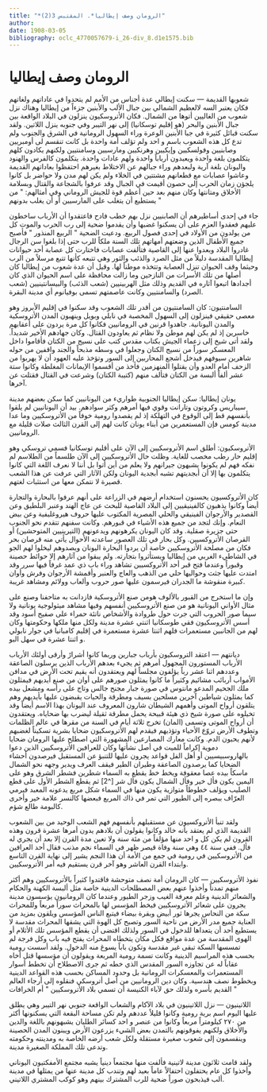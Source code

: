 ```yaml
---
title: "*الرومان وصف إيطاليا*. المقتبس 3(2)"
author: 
date: 1908-03-05
bibliography: oclc_4770057679-i_26-div_8.d1e1575.bib
---
```




#  الرومان   وصف إيطاليا 


 شعوبها القديمة — سكنت إيطالي عدة أجناس من الأمم لم يتحدوا في عاداتهم ولغاتهم فكان يعتبر السه لالعظيم الشمالي بين جبال الألب والأبنين جزءاً من إيطاليا وهناك نزل شعوب من الغاليين أتوها من الشمال. فكان الأتروسكيون ينزلون في البلاد الواقعة بين جبال الأبنين والبحر (هو إقليم توسكانيا) إلى نهر التيبر وفي جنوبه ينزل اللاتين. ولقد سكنت قبائل كثيرة في جبا الأبنين الوعرة وراء السهول الرومانية في الشرق والجنوب ولم تدع كل هذه الشعوب باسم و  احد  ولم تؤلف أمة واحدة بل كانت تنقسم لى أومبريين وصابنيين وفولسكيين وإيكيين وهرنكيين ومارسيين وسامنتيين ولكنهم يكادون كلهم يتكلمون بلغة واحدة ويعبدون أرباباً واحدة ولهم عادات واحدة. يتكلمون كالفرس والهنود واليونان بلغة آرية ولبعدهم وراء جبالهم عن الاختلاط بغيرهم احتفظوا بعاداتهم القديمة وعاشوا عصابات مع قطعانهم مشتتين في الخلاء ولم يكن لهم مدن ولا حواضر بل كانوا يلجؤن زمان الحرب إلى حصون أقيمت في الجبال وقد عرفوا بالشجاعة والقتال وبسلامة الأخلاق ومتانتها وكان منهم بعد حين أعظم قوة للجيش الروماني وفي أمثالهم: " من يستطيع أن يتغلب على المارسيين أو أن يغلب بدونهم "

 جاء في  إحدى  أساطيرهم أن الصابنيين نزل بهم خطب فادح فاعتقدوا أن الأرباب ساخطون عليهم فعقدوا العزم على أن يسكنوا غضبها وأن يقدموا ضحية إلى رب الحرب والموت كل من يولدون من الأولاد في  إحدى  فصول الربيع. ودعيت الضحية " الربيع المنذور " فأصبح جميع الأطفال الذين وضعتهم أمهاتهم تلك السنة ملكاً للرب حتى إذا بلغوا سن الرجال غادروا البلاد وبعدوا عنها إلى القاصية فتألفت عصابات فاختارت كل عصابة  أحد  حيوانات إيطاليا المقدسة دليلاً من مثل الصرد والذئب والثور وهي تتبعه كأنها تتبع مرسلاً من الرب وحيثما وقف الحيوان تنزل العصابة وتتخذه موطناً لها. وقيل أن عدة شعوب من   إيطاليا كان أصلها من تلك الأسرات من النازحين وما زالت محافظة على اسم الحيوان الذي كان أجدادها اتبعوا آثاره في القديم وذلك مثل الهربينيين (شعب الذئب) والبيسانتينيين (شعب الصرد) والسامنتيين وكانت عاصمتهم تسمى بوفيانوم أي مدينة   البقرة. 

 السامنتيون: كان السامنتيون من أقدر تلك الشعوب وقد سكنوا في إقليم الأبروز وهو معصى حقيقي فينزلون إلى السهول المخصبة في نابلي وبويل وينهبون المدن الأتروسكية والمدن اليونانية. جاهدوا قرنين في الرومانيين فكانوا كل مرة يردون على أعقابهم خاسرين إذ لم يكن لهم موطن ولا نظام ثم يعاودون القتال. وكان جهادهم الأخير شديداً. ولقد أتى شيخ إلى زعماء الجيش بكتاب مقدس كتب على نسيج من الكتان فأقاموا داخل المعسكر سوراً من نسيج الكتان وجعلوا في وسطه مذبحاً والجند واقفين من حوله شاهرين سيوفهم فيدخل أشجع المحاربين إلى السور وتؤخذ عليه العهود أن لا يهربوا من الزحف أمام العدو وأن يقتلوا المنهزمين فأخذ من أقسموا الإيمانات المغلطة وكانوا  ستة  عشر  ألفاً ألبسة من الكتان فتألف منهم (كتيبة الكتان) وشرعت في القتال فقتلت عن آخرها. 

 يونان إيطاليا: سكن إيطاليا الجنوبية طواريء من اليونانيين كما سكن بعضهم مدينة سيباريس وكروتون وتارانت وقوي فيها أمرهم وكثر سوادهم. بيد أن اليونانيين لم يلقوا بأنفسهم قط إلى الوقوع في التهلكة إذ لم يقصدوا رومية خوفاً من الأتروسكيين وما عدا مدينة كومس فإن المستعمرين من أبناء يونان كانت لهم إلى القرن الثالث صلات قليلة مع الرومانيين. 

 الأتروسكيون: أطلق اسم الأتروسكيين إلى الآن على أقليم توسكانيا فسمي تروسكي وهو إقليم حار رطب مخصب للغاية. وظلت حال الأتروسكيين إلى الآن طلسماً من الطلاسم لم نفكه فهم لم يكونوا يشبهون جيرانهم ولا يعلم من أين أتوا بل أننا لا نعرف اللغة التي كانوا يتكلمون بها إلا أن أبجديتهم تشبه أبجدية اليونان ولكن الآثار التي عرفت عن هذا الشعب قصيرة لا نتمكن معها من استثبات لغتهم. 

 كان الأتروكسيون يحسنون استخدام أرضهم في الزراعة على أنهم عرفوا بالبحارة والتجارة أيضاً وكانوا يذهبون كالفينيقيين إلى البلاد القاصية للبحث عن عاج الهند وعنبر البلطيق وعن القصدير والأرجوان الفينيقي والحلي المصرية المكتوب عليها حروف هيروغليفية وعن بيض النعام. وإنك لتجد من جميع هذه الأشياء في قبورهم. وكانت سفنهم تتقدم نحو الجنوب حتى جزيرة صقلية. وقد كان اليونان يكرهونهم ويدعونهم (التيرينيين المتوحشين)   أو القرصان الأتروكسيين. وكل بحار في تلك العصور ساعدته الأحوال يأتي منه قرصان بحر فكان من مصلحة الأتروسكيين خاصة أن يردوا البحارة اليونان ويصدوهم ليخلوا لهم الجو في الشاطيء   الغربي من إيطاليا ويستأثروا بتجارته. ولم يبقوا من آثارهم إلا حوائط حصينة وقبوراً وعندما فتح قبر  أحد  الأتروكسيين تشاهد وراء باب ذي عمد غرفاً فيها سرر وقد امتدت عليها جثث وحواليها حلي من الذهب والعاج والعنبر وأقمشة الأرجوان وفرش وأوان كبيرة منقوشة ما الجدران فيرسمون عليها صور حروب وألعاب وولائم ومشاهد غريبة. 

 وإن ما استخرج من القبور بالألوف هومن صنع الأتروسكية فازدانت به متاحفنا وصنع على مثال الأواني اليونانية هو من صنع الأتروسكيين أنفسهم وفيها مشاهد ميثولوجية يونانية ولا سيما صور الحروب التي جرت حول طروادة والأشخاص ناتئة حمراء على صفيح أسود وقد أسس الأتروسكيون فقي طوسكانيا  اثنتي  عشرة  مدينة ولكل منها ملكها وحكومتها وكان لهم من الجانبين مستعمرات فلهم  اثنتا  عشرة  مستعمرة في إقليم كامبانيا في جوار نابولي و  اثنتا  عشرة  في سهل البو. 

 ديانتهم — اعتقد التروسكيون بأرباب جبارين وربما كانوا أشرارً وأرقى أولئك الأرباب الأرباب المستورون المجهول أمرهم ثم يجيء بعدهم الأرباب الذين يرسلون الصاعقة وعددهم  اثنا  عشر  رباً يؤلفون مجلساً لهم ويعتقدون أنه يقيم تحت الأرض في مدافن الأمواب أربائب مشائيم وكثيراً ما كانوا يمثلون صورهم على أوان من صنع أيديهم فيمثلون ملك الجحيم المدعو مانتوس في صورة جبار مجنح جالس وتاج على رأسه ومشعل بيده كما يمثلون شياطين آخرين مسلحين بسيف ومطرقة والحيات يقبضون عليها بأيديهم وهم يتلقون أرواح الموتى وأهمهم الشيطان شارون المعروف عند اليونان بهذا الاسم أيضاً وقد تخيلوه على صورة شيخ ذي هيئة قبيحة يحمل مطرقة ثقيلة ليضرب بها ضحاياه. ويعتقدون أن أرواح الموتى وتسمى (المان) تخرج  ثلاثة  أيام في السنة من مقرها في عالم الظلمات وتطوف الأرض تروّع الأحياء وتؤذيهم فيقدم لهم الأتروسكيون ضحايا بشرية تسكيناً لغضبهم لأنهم يحبون الدم. وكانت معارك المصارعين المشهورة التي اصطلح عليها الرومان ضحايا دموية إكراماً للميت في أصل نشأتها وكان للعرافين الأتروسكيين الذين   دعوا بالهاروسبيسيين أو أهل الفل قواعد يجرون عليها للتنبؤ عن المستقبل فيرصدون أحشاء الضحايا كما يرصدون الصاعقة وطيران الطير فيقف العرف ويدير وجهه نحو الشمال ماسكاً بيده عصا معقوفة ويخط خط يقطع به السماء شطرين فشطر الشرق وهو على اليمين يكون فأل خير وفأل الشمال يكون فأل شر [^2] ثم يقطع الشطر الأول على قطع الصليب ويؤلف خطوطاً متوازية يكون   منها في السماء شكل مربع يدعونه المعبد فيرمي العرّاف ببصره إلى الطيور التي تمر في ذاك المربع فبعضها كالنسر علامة خير وأخرى كالبومة طالع شؤم. 

 ولقد تنبأ الأتروكسيون عن مستقبلهم بأنفسهم فهم الشعب الوحيد من بين الشعوب القديمة الذي لم يعتقد بأنه خالد وكانوا يقولون أن بلادهم يدون أمرها  عشرة  قرون وهذه القرون لم يكن كل و  احد  منها مؤلفاً من  مئة  سنة ولا تعين مدة القرن إلا بعد أن يجري له فأل. ففي سنة  ٤٤  وهي سنة وفاة قيصر ظهر في السماء نجم مذنب فقال  أحد  العرافين من الأتروسكيين في رومية في جمع من الأمة أن هذا النجم يشير إلى نهاية القرن التاسع وابتداء القرن العاشر وهو آخر قرن يستقيم فيه أمر الأتروسكيين. 

 نفوذ الأتروسكيين — كان الرومان أمة نصف متوحشة فاقتدوا كثيراً بالأتروسكيين وهم أكثر منهم تمدناً وأخذوا عنهم بعض المصطلحات الدينية خاصة مثل ألبسة الكهنة والحكام والشعائر الدينية وعلم معرفة الغيب وزجر الطيور وعندما كان الرومانيون يؤسسون مدينة يجرون على شعائر الأتروسكيين فيخط المؤسس لها بالمحراث سوراً مربعاً وللمحراث سكة من النحاس يجرها ثور أبيض وبقرة بيضاء فيتبع الناس المؤسس ويلقون بمزيد من العناية جميع مدر الأرض من ناحية السور وتصبح كل الهوة التي يشقها المحراث مقدسة لا يستطيع  أحد  أن يتعداها للدخول في السور ولذلك اقتضى أن يقطع المؤسس تلك الأثلام أو الهوى المقدسة من عدة مواقع فكل مكان يتخطاه المحراث يفتح فيه باب وكل فرجة لم تمسسها السكة تبقى غير مقدسة وتكون باباً يسوغ منه الدخول. ولقد أسست رومية بحسب هذه المراسيم الدينية وكانت تسمة رومية المربعة ويقولون أن مؤسسها قتل أخاه عقاباً له عن تجاوزه السور المقدس الذي خطه ثم جرى الاصطلاح أن تخطط أسوار المستعمرات والمعسكرات الرومانية بل وحدود المساكن بحسب هذه القواعد الدينية وبخطوط نصف   هندسية. وكان دين الرومانيين من أصل أتروسكي فنقلوه إلى أرجاء العالم القديم بأسره ولذلك حق لآباء الكنيسة أن تسمي بلاد الأتروسكيين " أم الخرافات "

 اللاتينيون — نزل اللاتينيون في بلاد الآكام والشعاب الواقعة جنوبي نهر التيبر وهي   يطلق عليها اليوم اسم برية رومية وكانوا قليلاً عددهم ولم تكن مساحة البقعة التي يسكنونها أكثر من  ٢٧٠  كيلومتراً مربعاً وكانوا من عنصر و  احد  كسائر الطليان يشبهونهم باللغة والدين والأخلاق ولكنهم يفوقونهم بالتمدن بعض الشيء يزرعون الأرض ويبنون المدن الحصينة وينقسمون إلى شعوب صغيرة مستقلة ولكل شعب أرضه الخاصة به ومدينته وحكومته وتدعى تلك المملكة الصغيرة مدينة. 

 ولقد قامت  ثلاثون  مدينة لاتينية فألفت منها مجتمعاً دينياً يشبه مجتمع الأمفكتيون اليوناني وأخذوا كل عام يحتفلون احتفالاً عاماً بعيد لهم وتندب كل مدينة عنها من يمثلها في مدينة ألب فيذبحون صوراً ضحية للرب المشترك بينهم وهو كوكب المشتري اللاتيني. 
